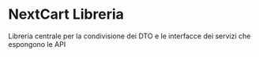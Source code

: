 # NextCart Libreria

Libreria centrale per la condivisione dei DTO e le interfacce dei servizi che espongono le API